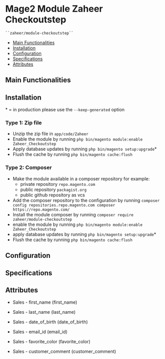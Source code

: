 # Mage2 Module Zaheer Checkoutstep

    ``zaheer/module-checkoutstep``

 - [Main Functionalities](#markdown-header-main-functionalities)
 - [Installation](#markdown-header-installation)
 - [Configuration](#markdown-header-configuration)
 - [Specifications](#markdown-header-specifications)
 - [Attributes](#markdown-header-attributes)


## Main Functionalities


## Installation
\* = in production please use the `--keep-generated` option

### Type 1: Zip file

 - Unzip the zip file in `app/code/Zaheer`
 - Enable the module by running `php bin/magento module:enable Zaheer_Checkoutstep`
 - Apply database updates by running `php bin/magento setup:upgrade`\*
 - Flush the cache by running `php bin/magento cache:flush`

### Type 2: Composer

 - Make the module available in a composer repository for example:
    - private repository `repo.magento.com`
    - public repository `packagist.org`
    - public github repository as vcs
 - Add the composer repository to the configuration by running `composer config repositories.repo.magento.com composer https://repo.magento.com/`
 - Install the module composer by running `composer require zaheer/module-checkoutstep`
 - enable the module by running `php bin/magento module:enable Zaheer_Checkoutstep`
 - apply database updates by running `php bin/magento setup:upgrade`\*
 - Flush the cache by running `php bin/magento cache:flush`


## Configuration




## Specifications




## Attributes

 - Sales - first_name (first_name)

 - Sales - last_name (last_name)

 - Sales - date_of_birth (date_of_birth)

 - Sales - email_id (email_id)

 - Sales - favorite_color (favorite_color)

 - Sales - customer_comment (customer_comment)

